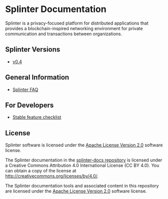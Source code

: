# Splinter Documentation

Splinter is a privacy-focused platform for distributed applications that
provides a blockchain-inspired networking environment for private communication
and transactions between organizations.

## Splinter Versions

  * [v0.4](0.4)

## General Information

  * [Splinter FAQ](faq/faq.md)

## For Developers

  * [Stable feature checklist](community/stable_feature_checklist.md)

## License

Splinter software is licensed under the [Apache License Version
2.0](https://github.com/Cargill/splinter/blob/master/LICENSE) software license.

The Splinter documentation in the
[splinter-docs repository](https://github.com/Cargill/splinter-docs)
is licensed under a Creative Commons Attribution 4.0 International License
(CC BY 4.0). You can obtain a copy of the license at
<http://creativecommons.org/licenses/by/4.0/>.

The Splinter documentation tools and associated content in this repository are
licensed under the [Apache License Version
2.0](https://github.com/Cargill/splinter/blob/master/LICENSE) software license.
